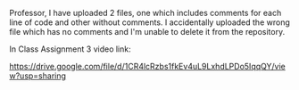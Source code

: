 Professor, I have uploaded 2 files, one which includes comments for each line of code and other without comments. I accidentally uploaded the wrong file which has no comments and I'm unable to delete it from the repository. 

In Class Assignment 3 video link:

https://drive.google.com/file/d/1CR4lcRzbs1fkEv4uL9LxhdLPDo5IqqQY/view?usp=sharing
